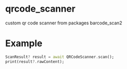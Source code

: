 # qrcode_scanner
 custom qr code scanner from packages barcode_scan2

# Example

```dart
ScanResult? result = await QRCodeScanner.scan();
print(result?.rawContent);
```